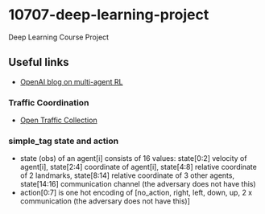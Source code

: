 # 10707-deep-learning-project
Deep Learning Course Project

## Useful links

* [OpenAI blog on multi-agent RL](https://blog.openai.com/learning-to-cooperate-compete-and-communicate/)

### Traffic Coordination

* [Open Traffic Collection](https://github.com/graphhopper/open-traffic-collection)

### simple_tag state and action

* state (obs) of an agent[i] consists of 16 values: state[0:2] velocity of agent[i], state[2:4] coordinate of agent[i], state[4:8] relative coordinate of 2 landmarks, state[8:14] relative coordinate of 3 other agents, state[14:16] communication channel (the adversary does not have this)
* action[0:7] is one hot encoding of [no_action, right, left, down, up, 2 x communication (the adversary does not have this)]
